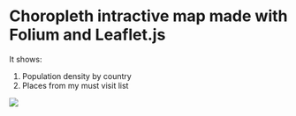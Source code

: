 #  Choropleth intractive map made with Folium and Leaflet.js 

It shows: 

1. Population density by country
2. Places from my must visit list

<img src="https://res.cloudinary.com/highflyer910/image/upload/v1595541842/Screenshot_3_zmfcto.jpg">

